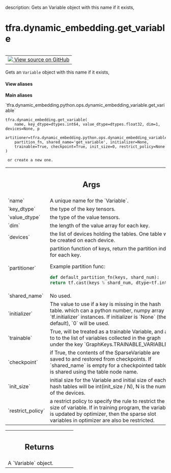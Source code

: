 description: Gets an Variable object with this name if it exists,

<div itemscope itemtype="http://developers.google.com/ReferenceObject">
<meta itemprop="name" content="tfra.dynamic_embedding.get_variable" />
<meta itemprop="path" content="Stable" />
</div>

# tfra.dynamic_embedding.get_variable

<!-- Insert buttons and diff -->

<table class="tfo-notebook-buttons tfo-api nocontent" align="left">
<td>
  <a target="_blank" href="https://github.com/tensorflow/recommenders-addons/tree/master/tensorflow_recommenders_addons/dynamic_embedding/python/ops/dynamic_embedding_variable.py#L485-L566">
    <img src="https://www.tensorflow.org/images/GitHub-Mark-32px.png" />
    View source on GitHub
  </a>
</td>
</table>



Gets an `Variable` object with this name if it exists,

<section class="expandable">
  <h4 class="showalways">View aliases</h4>
  <p>
<b>Main aliases</b>
<p>`tfra.dynamic_embedding.python.ops.dynamic_embedding_variable.get_variable`</p>
</p>
</section>

<pre class="devsite-click-to-copy prettyprint lang-py tfo-signature-link">
<code>tfra.dynamic_embedding.get_variable(
    name, key_dtype=dtypes.int64, value_dtype=dtypes.float32, dim=1, devices=None, p
    artitioner=tfra.dynamic_embedding.python.ops.dynamic_embedding_variable.default_
    partition_fn, shared_name=&#x27;get_variable&#x27;, initializer=None,
    trainable=True, checkpoint=True, init_size=0, restrict_policy=None
)
</code></pre>



<!-- Placeholder for "Used in" -->
     or create a new one.

<!-- Tabular view -->
 <table class="responsive fixed orange">
<colgroup><col width="214px"><col></colgroup>
<tr><th colspan="2"><h2 class="add-link">Args</h2></th></tr>

<tr>
<td>
`name`
</td>
<td>
A unique name for the `Variable`.
</td>
</tr><tr>
<td>
`key_dtype`
</td>
<td>
the type of the key tensors.
</td>
</tr><tr>
<td>
`value_dtype`
</td>
<td>
the type of the value tensors.
</td>
</tr><tr>
<td>
`dim`
</td>
<td>
the length of the value array for each key.
</td>
</tr><tr>
<td>
`devices`
</td>
<td>
the list of devices holding the tables.
One table will be created on each device.
</td>
</tr><tr>
<td>
`partitioner`
</td>
<td>
partition function of keys,
return the partition index for each key.

Example partition func:
```python
def default_partition_fn(keys, shard_num):
return tf.cast(keys % shard_num, dtype=tf.int32)
```
</td>
</tr><tr>
<td>
`shared_name`
</td>
<td>
No used.
</td>
</tr><tr>
<td>
`initializer`
</td>
<td>
The value to use if a key is missing in the hash table.
which can a python number, numpy array or `tf.initializer` instances.
If initializer is `None` (the default), `0` will be used.
</td>
</tr><tr>
<td>
`trainable`
</td>
<td>
True, will be treated as a trainable Variable, and add to
to the list of variables collected in the graph under the key
`GraphKeys.TRAINABLE_VARIABLES`.
</td>
</tr><tr>
<td>
`checkpoint`
</td>
<td>
if True, the contents of the SparseVariable are
saved to and restored from checkpoints.
If `shared_name` is empty for a checkpointed table,
it is shared using the table node name.
</td>
</tr><tr>
<td>
`init_size`
</td>
<td>
initial size for the Variable and initial size of each hash 
tables will be int(init_size / N), N is the number of the devices.
</td>
</tr><tr>
<td>
`restrict_policy`
</td>
<td>
a restrict policy to specify the rule to restrict the
size of variable. If in training program, the variable is updated by
optimizer, then the sparse slot variables in optimizer are also be
restricted.
</td>
</tr>
</table>



<!-- Tabular view -->
 <table class="responsive fixed orange">
<colgroup><col width="214px"><col></colgroup>
<tr><th colspan="2"><h2 class="add-link">Returns</h2></th></tr>
<tr class="alt">
<td colspan="2">
A `Variable` object.
</td>
</tr>

</table>


